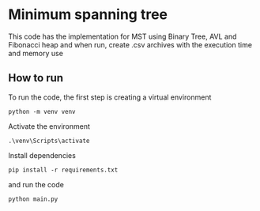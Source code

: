 # Minimum spanning tree
This code has the implementation for MST using Binary Tree, AVL and Fibonacci heap and when run, create .csv archives with the execution time and memory use
## How to run
To run the code, the first step is creating a virtual environment

```python -m venv venv```

Activate the environment

```.\venv\Scripts\activate```

Install dependencies

```pip install -r requirements.txt```

and run the code

```python main.py```

##